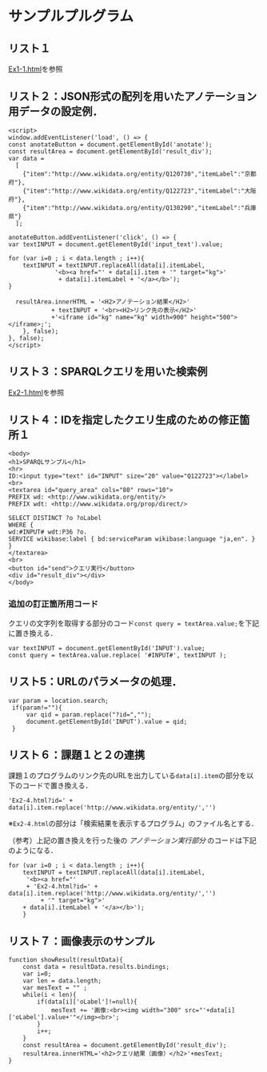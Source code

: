 # サンプルプルグラム
## リスト１
[Ex1-1.html](Ex1-1.html)を参照


## リスト２：JSON形式の配列を用いたアノテーション用データの設定例．
```
<script>
window.addEventListener('load', () => {
const anotateButton = document.getElementById('anotate');
const resultArea = document.getElementById('result_div');
var data = 
  [
    {"item":"http://www.wikidata.org/entity/Q120730","itemLabel":"京都府"},
    {"item":"http://www.wikidata.org/entity/Q122723","itemLabel":"大阪府"},
    {"item":"http://www.wikidata.org/entity/Q130290","itemLabel":"兵庫県"}
  ];

anotateButton.addEventListener('click', () => {
var textINPUT = document.getElementById('input_text').value;

for (var i=0 ; i < data.length ; i++){
	textINPUT = textINPUT.replaceAll(data[i].itemLabel,
             '<b><a href="' + data[i].item + '" target="kg">'
              + data[i].itemLabel + '</a></b>');
}	

  resultArea.innerHTML = '<H2>アノテーション結果</H2>'
			+ textINPUT + '<br><H2>リンク先の表示</H2>'
			+'<iframe id="kg" name="kg" width=900" height="500"></iframe>;';	
	}, false);
}, false);
</script>
```

## リスト３：SPARQLクエリを用いた検索例
[Ex2-1.html](Ex2-1.html)を参照


## リスト４：IDを指定したクエリ生成のための修正箇所１
```
<body>
<h1>SPARQLサンプル</h1>
<hr>
ID:<input type="text" id="INPUT" size="20" value="Q122723"></label><br>
<textarea id="query_area" cols="80" rows="10">
PREFIX wd: <http://www.wikidata.org/entity/>
PREFIX wdt: <http://www.wikidata.org/prop/direct/>
   
SELECT DISTINCT ?o ?oLabel
WHERE { 
wd:#INPUT# wdt:P36 ?o.
SERVICE wikibase:label { bd:serviceParam wikibase:language "ja,en". }
}
</textarea>
<br>
<button id="send">クエリ実行</button>
<div id="result_div"></div>
</body>
```
### 追加の訂正箇所用コード  
クエリの文字列を取得する部分のコード`const query = textArea.value;`を下記に置き換える．
```
var textINPUT = document.getElementById('INPUT').value;
const query = textArea.value.replace( '#INPUT#', textINPUT );
```

## リスト5：URLのパラメータの処理．
 ```
var param = location.search;
  if(param!=""){
      var qid = param.replace("?id=","");
      document.getElementById('INPUT').value = qid;
  }
```
## リスト６：課題１と２の連携
課題１のプログラムのリンク先のURLを出力している`data[i].item`の部分を以下のコードで置き換える．
```
'Ex2-4.html?id=' + data[i].item.replace('http://www.wikidata.org/entity/','')
```
※`Ex2-4.html`の部分は「検索結果を表示するプログラム」のファイル名とする．  
  
（参考）上記の置き換えを行った後の *アノテーション実行部分* のコードは下記のようになる．
```
for (var i=0 ; i < data.length ; i++){
	textINPUT = textINPUT.replaceAll(data[i].itemLabel,
	 '<b><a href="' 
	 + 'Ex2-4.html?id=' + data[i].item.replace('http://www.wikidata.org/entity/','')
         + '" target="kg">'
	+ data[i].itemLabel + '</a></b>');
	}	
```
## リスト７：画像表示のサンプル
```
function showResult(resultData){
    const data = resultData.results.bindings;
    var i=0;
    var len = data.length;
    var mesText = "" ;
    while(i < len){
        if(data[i]['oLabel']!=null){
            mesText += '画像:<br><img width="300" src="'+data[i]['oLabel'].value+'"</img><br>';
        }
        i++;				
    }
    const resultArea = document.getElementById('result_div');
    resultArea.innerHTML='<h2>クエリ結果（画像）</h2>'+mesText;
}
```
